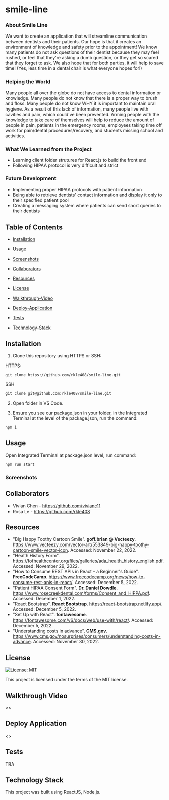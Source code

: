 # smile-line

### About Smile Line

We want to create an application that will streamline communication between dentists and their patients. Our hope is that it creates an environment of knowledge and safety prior to the appointment! We know many patients do not ask questions of their dentist because they may feel rushed, or feel that they're asking a dumb question, or they get so scared that they forget to ask. We also hope that for both parties, it will help to save time! (Yes, less time in a dental chair is what everyone hopes for!)

### Helping the World

Many people all over the globe do not have access to dental information or knowledge. Many people do not know that there is a proper way to brush and floss. Many people do not know WHY it is important to maintain oral hygiene. As a result of this lack of information, many people live with cavities and pain, which could've been prevented. Arming people with the knowledge to take care of themselves will help to reduce the amount of people in pain, patients in the emergency rooms, employees taking time off work for pain/dental procedures/recovery, and students missing school and activities.

### What We Learned from the Project

- Learning client folder strutures for React.js to build the front end
- Following HIPAA protocol is very difficult and strict

### Future Development

- Implementing proper HIPAA protocols with patient information
- Being able to retrieve dentists' contact information and display it only to their specified patient pool
- Creating a messaging system where patients can send short queries to their dentists

## Table of Contents

- [Installation](#installation)

- [Usage](#usage)

- [Screenshots](#screenshots)

- [Collaborators](#collaborators)

- [Resources](#resources)

- [License](#license)

- [Walkthrough-Video](#walkthrough-video)

- [Deploy-Application](#deploy-application)

- [Tests](#tests)

- [Technology-Stack](#technology-stack)

## Installation

1) Clone this repository using HTTPS or SSH:

HTTPS:
````
git clone https://github.com/rkle408/smile-line.git
````

SSH
````
git clone git@github.com:rkle408/smile-line.git
````
2) Open folder in VS Code.

3) Ensure you see our package.json in your folder, in the Integrated Terminal at the level of the package.json, run the command:
````
npm i
````

## Usage

Open Integrated Terminal at package.json level, run command:
````
npm run start
````

### Screenshots


## Collaborators

- Vivian Chen - <https://github.com/vivianc11>
- Rosa Le - <https://github.com/rkle408>

## Resources

- "Big Happy Toothy Cartoon Smile". <b>goff.brian @ Vecteezy</b>. <https://www.vecteezy.com/vector-art/553849-big-happy-toothy-cartoon-smile-vector-icon>. Accessed: November 22, 2022. 
- "Health History Form". <https://fofhealthcenter.org/files/galleries/ada_health_history_english.pdf>. Accessed: November 29, 2022.
- "How to Consume REST APIs in React – a Beginner's Guide". <b>FreeCodeCamp</b>. <https://www.freecodecamp.org/news/how-to-consume-rest-apis-in-react/>. Accessed: December 5, 2022.
- "Patient HIPAA Consent Form". <b>Dr. Daniel Dowdle</b>. <https://www.rosecreekdental.com/forms/Consent_and_HIPPA.pdf>. Accessed: December 1, 2022.
- "React Bootstrap". <b>React Bootstrap</b>. <https://react-bootstrap.netlify.app/>. Accessed: December 5, 2022.
- "Set Up with React". <b>fontawesome</b>. <https://fontawesome.com/v6/docs/web/use-with/react/>. Accessed: December 5, 2022.
- "Understanding costs in advance". <b>CMS.gov</b>. <https://www.cms.gov/nosurprises/consumers/understanding-costs-in-advance>. Accessed: November 30, 2022.

## License

[![License: MIT](https://img.shields.io/badge/License-MIT-yellow.svg)](https://opensource.org/licenses/MIT)

This project is licensed under the terms of the MIT license.

## Walkthrough Video

<>

## Deploy Application

<>


## Tests
TBA

## Technology Stack

This project was built using ReactJS, Node.js.